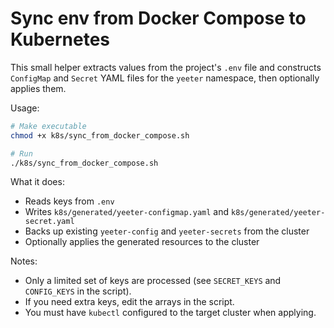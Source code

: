 # Sync env from Docker Compose to Kubernetes

This small helper extracts values from the project's `.env` file and constructs
`ConfigMap` and `Secret` YAML files for the `yeeter` namespace, then optionally applies them.

Usage:

```bash
# Make executable
chmod +x k8s/sync_from_docker_compose.sh

# Run
./k8s/sync_from_docker_compose.sh
```

What it does:
- Reads keys from `.env`
- Writes `k8s/generated/yeeter-configmap.yaml` and `k8s/generated/yeeter-secret.yaml`
- Backs up existing `yeeter-config` and `yeeter-secrets` from the cluster
- Optionally applies the generated resources to the cluster

Notes:
- Only a limited set of keys are processed (see `SECRET_KEYS` and `CONFIG_KEYS` in the script).
- If you need extra keys, edit the arrays in the script.
- You must have `kubectl` configured to the target cluster when applying.

